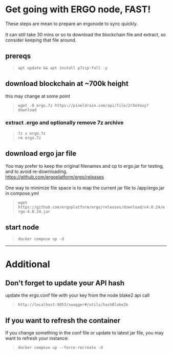 # Get going with ERGO node, FAST!
These steps are mean to prepare an ergonode to sync quickly.<br>
<br>
It can still take 30 mins or so to download the blockchain file and extract, so consider keeping that file around.

## prereqs
> `apt update && apt install p7zip-full -y`

## download blockchain at ~700k height
this may change at some point
> `wget -O ergo.7z https://pixeldrain.com/api/file/2rXoYooy?download`

### extract .ergo and optionally remove 7z archive
> `7z x ergo.7z`<br>
> `rm ergo.7z`

## download ergo jar file
You may prefer to keep the original filenames and cp to ergo.jar for testing, and to avoid re-downloading.<br>
https://github.com/ergoplatform/ergo/releases<br>
<br>
One way to minimize file space is to map the current jar file to /app/ergo.jar in compose.yml
> `wget https://github.com/ergoplatform/ergo/releases/download/v4.0.24/ergo-4.0.24.jar`

## start node
> `docker compose up -d`

<hr>

# Additional

## Don't forget to update your API hash
update the ergo.conf file with your key from the node blake2 api call
> `http://localhost:9053/swagger#/utils/hashBlake2b`

## If you want to refresh the container
If you change something in the conf file or update to latest jar file, you may want to refresh your instance:
> `docker compose up --force-recreate -d`
